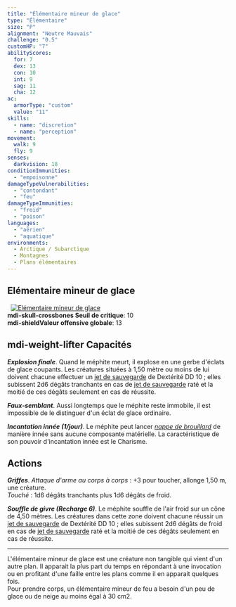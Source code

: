 ```yaml
---
title: "Élémentaire mineur de glace"
type: "Élémentaire"
size: "P"
alignment: "Neutre Mauvais"
challenge: "0.5"
customHP: "7"
abilityScores:
  for: 7
  dex: 13
  con: 10
  int: 9
  sag: 11
  cha: 12
ac:
  armorType: "custom"
  value: "11"
skills:
  - name: "discretion"
  - name: "perception"
movement:
  walk: 9
  fly: 9
senses:
  darkvision: 18
conditionImmunities:
  - "empoisonne"
damageTypeVulnerabilities:
  - "contondant"
  - "feu"
damageTypeImmunities:
  - "froid"
  - "poison"
languages:
  - "aérien"
  - "aquatique"
environments:
  - Arctique / Subarctique
  - Montagnes
  - Plans élémentaires
---
```

## Elémentaire mineur de glace
&nbsp;
[![Elémentaire mineur de glace](https://www.douaratil.fr/illustrations/elementaire/elementairemineurdeglacem.png)](https://www.douaratil.fr/illustrations/elementaire/elementairemineurdeglace.jpg)  
**<v-icon>mdi-skull-crossbones</v-icon> Seuil de critique**: 10          
**<v-icon>mdi-shield</v-icon>Valeur offensive globale**: 13  
## <v-icon>mdi-weight-lifter</v-icon> Capacités
_**Explosion finale**_. Quand le méphite meurt, il explose en une gerbe d'éclats de glace coupants. Les créatures situées à 1,50 mètre ou moins de lui doivent chacune effectuer un [jet de sauvegarde](/utiliser-les-caracteristiques/#jets-de-sauvegarde) de Dextérité DD 10 ; elles subissent 2d6 dégâts tranchants en cas de [jet de sauvegarde](/utiliser-les-caracteristiques/#jets-de-sauvegarde) raté et la moitié de ces dégâts seulement en cas de réussite.

_**Faux-semblant**_. Aussi longtemps que le méphite reste immobile, il est impossible de le distinguer d'un éclat de glace ordinaire.

_**Incantation innée (1/jour)**_. Le méphite peut lancer [_nappe de brouillard_](/grimoire/nappe-de-brouillard/) de manière innée sans aucune composante matérielle. La caractéristique de son pouvoir d'incantation innée est le Charisme.  

## Actions
_**Griffes**_. _Attaque d'arme au corps à corps_ : +3 pour toucher, allonge 1,50 m, une créature.  
_Touché_ : 1d6 dégâts tranchants plus 1d6 dégâts de froid.

_**Souffle de givre (Recharge 6)**_. Le méphite souffle de l'air froid sur un cône de 4,50 mètres. Les créatures dans cette zone doivent chacune réussir un [jet de sauvegarde](/utiliser-les-caracteristiques/#jets-de-sauvegarde) de Dextérité DD 10 ; elles subissent 2d6 dégâts de froid en cas de [jet de sauvegarde](/utiliser-les-caracteristiques/#jets-de-sauvegarde) raté et la moitié de ces dégâts seulement en cas de réussite.  

---
L'élémentaire mineur de glace est une créature non tangible qui vient d'un autre plan. Il apparait la plus part du temps en répondant à une invocation ou en profitant d'une faille entre les plans comme il en apparait quelques fois.  
Pour prendre corps, un élémentaire mineur de feu a besoin d'un peu de glace ou de neige au moins égal à 30 cm2.  
